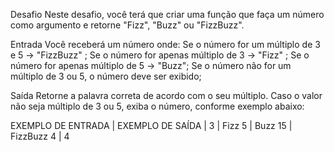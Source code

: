 Desafio
Neste desafio, você terá que criar uma função que faça um número como argumento e retorne "Fizz", "Buzz" ou "FizzBuzz". 

Entrada
Você receberá um número onde: 
Se o número for um múltiplo de 3 e 5 -> "FizzBuzz" ; 
Se o número for apenas múltiplo de 3 -> "Fizz" ; 
Se o número for apenas múltiplo de 5 -> "Buzz"; 
Se o número não for um múltiplo de 3 ou 5, o número deve ser exibido; 

Saída
Retorne a palavra correta de acordo com o seu múltiplo. Caso o valor não seja múltiplo de 3 ou 5, exiba o número, conforme exemplo abaixo:

EXEMPLO DE ENTRADA | EXEMPLO DE SAÍDA 
                   |
3                  |  Fizz
5                  |  Buzz
15                 |  FizzBuzz 
4                  |  4